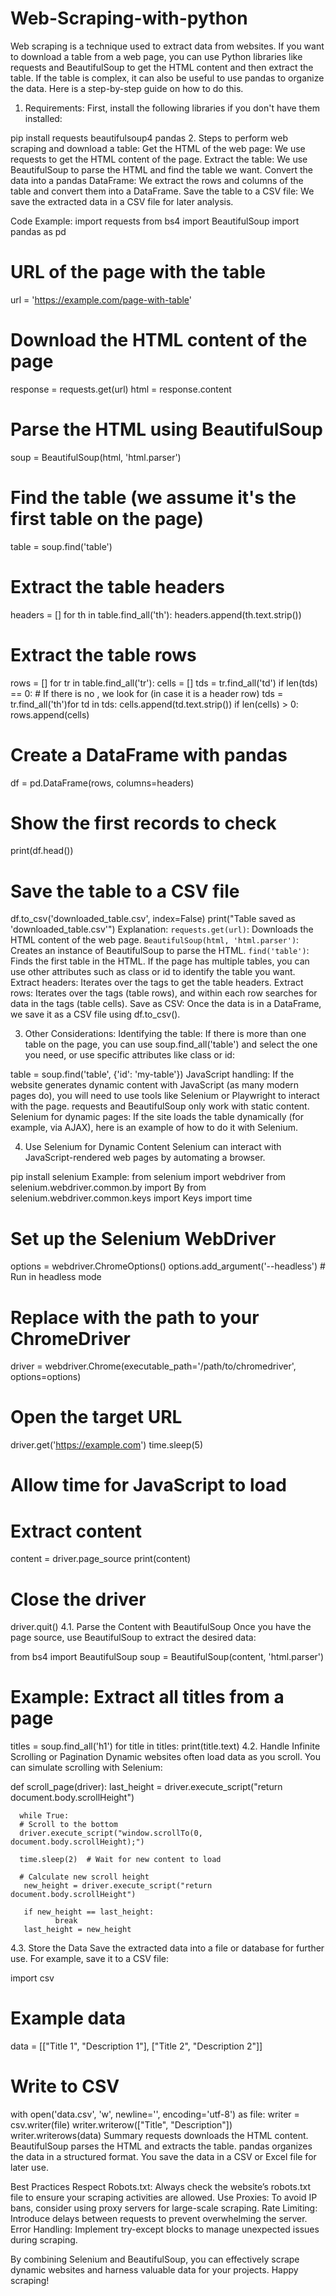 # Web-Scraping-with-python

Web scraping is a technique used to extract data from websites. If you want to download a table from a web page, you can use Python libraries like requests and BeautifulSoup to get the HTML content and then extract the table. If the table is complex, it can also be useful to use pandas to organize the data. Here is a step-by-step guide on how to do this.

1. Requirements:
First, install the following libraries if you don't have them installed:

pip install requests beautifulsoup4 pandas
2. Steps to perform web scraping and download a table:
Get the HTML of the web page: We use requests to get the HTML content of the page.
Extract the table: We use BeautifulSoup to parse the HTML and find the table we want.
Convert the data into a pandas DataFrame: We extract the rows and columns of the table and convert them into a DataFrame.
Save the table to a CSV file: We save the extracted data in a CSV file for later analysis.

Code Example:
import requests from bs4 
import BeautifulSoup
import pandas as pd

# URL of the page with the table
url = 'https://example.com/page-with-table'

# Download the HTML content of the page
response = requests.get(url)
html = response.content

# Parse the HTML using BeautifulSoup
soup = BeautifulSoup(html, 'html.parser')

# Find the table (we assume it's the first table on the page)
table = soup.find('table')

# Extract the table headers
headers = []
for th in table.find_all('th'):
headers.append(th.text.strip())

# Extract the table rows
rows = []
for tr in table.find_all('tr'):
      cells = []
      tds = tr.find_all('td')
      if len(tds) == 0: # If there is no <td>, we look for <th> (in case it is a header row)
      tds = tr.find_all('th')for td in tds:
      cells.append(td.text.strip())
      if len(cells) > 0:
      rows.append(cells)

# Create a DataFrame with pandas
df = pd.DataFrame(rows, columns=headers)

# Show the first records to check
print(df.head())

# Save the table to a CSV file
df.to_csv('downloaded_table.csv', index=False)
print("Table saved as 'downloaded_table.csv'")
 Explanation:
`requests.get(url)`: Downloads the HTML content of the web page.
`BeautifulSoup(html, 'html.parser')`: Creates an instance of BeautifulSoup to parse the HTML.
 `find('table')`: Finds the first table in the HTML. If the page has multiple tables, you can use other attributes such as class or id to identify the table you want.
Extract headers: Iterates over the <th> tags to get the table headers.
Extract rows: Iterates over the <tr> tags (table rows), and within each row searches for data in the <td> tags (table cells).
Save as CSV: Once the data is in a DataFrame, we save it as a CSV file using df.to_csv().

 3. Other Considerations:
 Identifying the table: If there is more than one table on the page, you can use soup.find_all('table') and select the one you need, or use specific attributes like class or id:

table = soup.find('table', {'id': 'my-table'})
JavaScript handling: If the website generates dynamic content with JavaScript (as many modern pages do), you will need to use tools like Selenium or Playwright to interact with the page. requests and BeautifulSoup only work with static content.
Selenium for dynamic pages: If the site loads the table dynamically (for example, via AJAX), here is an example of how to do it with Selenium.

4. Use Selenium for Dynamic Content
Selenium can interact with JavaScript-rendered web pages by automating a browser.

pip install selenium
Example:
from selenium import webdriver
from selenium.webdriver.common.by import By
from selenium.webdriver.common.keys import Keys
import time

# Set up the Selenium WebDriver
options = webdriver.ChromeOptions()
options.add_argument('--headless')  # Run in headless mode

# Replace with the path to your ChromeDriver
driver = webdriver.Chrome(executable_path='/path/to/chromedriver', options=options)

# Open the target URL
driver.get('https://example.com')
time.sleep(5) 

 # Allow time for JavaScript to load
# Extract content
content = driver.page_source
print(content)

# Close the driver
driver.quit()
4.1. Parse the Content with BeautifulSoup
Once you have the page source, use BeautifulSoup to extract the desired data:

from bs4 import BeautifulSoup
soup = BeautifulSoup(content, 'html.parser')

# Example: Extract all titles from a page
titles = soup.find_all('h1')
for title in titles:
        print(title.text)
4.2. Handle Infinite Scrolling or Pagination
Dynamic websites often load data as you scroll. You can simulate scrolling with Selenium:

def scroll_page(driver):
      last_height = driver.execute_script("return document.body.scrollHeight")

      while True:
      # Scroll to the bottom
      driver.execute_script("window.scrollTo(0, document.body.scrollHeight);")

      time.sleep(2)  # Wait for new content to load

      # Calculate new scroll height
       new_height = driver.execute_script("return document.body.scrollHeight")

       if new_height == last_height:
              break
       last_height = new_height
4.3. Store the Data
Save the extracted data into a file or database for further use. For example, save it to a CSV file:

import csv
# Example data
data = [["Title 1", "Description 1"], ["Title 2", "Description 2"]]

# Write to CSV
with open('data.csv', 'w', newline='', encoding='utf-8') as file:
       writer = csv.writer(file)
       writer.writerow(["Title", "Description"])
       writer.writerows(data)
Summary
requests downloads the HTML content.
BeautifulSoup parses the HTML and extracts the table.
pandas organizes the data in a structured format.
You save the data in a CSV or Excel file for later use.

Best Practices
Respect Robots.txt: Always check the website’s robots.txt file to ensure your scraping activities are allowed.
Use Proxies: To avoid IP bans, consider using proxy servers for large-scale scraping.
Rate Limiting: Introduce delays between requests to prevent overwhelming the server.
Error Handling: Implement try-except blocks to manage unexpected issues during scraping.

By combining Selenium and BeautifulSoup, you can effectively scrape dynamic websites and harness valuable data for your projects. Happy scraping!
